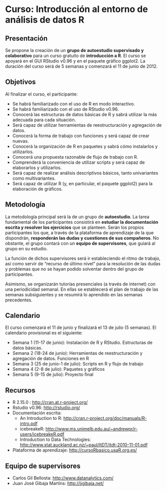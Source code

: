 # Curso: Introducción al entorno de análisis de datos R

## Presentación

Se propone la creación de un **grupo de autoestudio supervisado y colaborativo** para un curso gratuito de **introducción a R**. El curso se apoyará en el GUI RStudio v0.96 y en el paquete gráfico ggplot2. La duración del curso será de 5 semanas y comenzará el 11 de junio de 2012. 

## Objetivos

Al finalizar el curso, el participante:

* Se habrá familiarizado con el uso de R en modo interactivo.
* Se habrá familiarizado con el uso de RStudio v0.96.
* Conocerá las estructuras de datos básicas de R y sabrá utilizar la más adecuada para cada situación.
* Será capaz de utilizar herramientas de reestructuración y agregación de datos.
* Conocerá la forma de trabajo con funciones y será capaz de crear nuevas.
* Conocerá la organización de R en paquetes y sabrá cómo instalarlos y utilizarlos.
* Conocerá una propuesta razonable de flujo de trabajo con R.
* Comprenderá la conveniencia de utilizar scripts y será capaz de elaborarlos y utilizarlos.
* Será capaz de realizar análisis descriptivos básicos, tanto univariantes como multivariantes.
* Será capaz de utilizar R (y, en particular, el paquete ggplot2) para la elaboración de gráficos.

## Metodología

La metodología principal será la de un grupo de **autoestudio**. La tarea fundamental de los participantes consistirá en **estudiar la documentación escrita y resolver los ejercicios** que se planteen. Serán los propios participantes los que, a través de la plataforma de aprendizaje de la que dispondrán, **responderán las dudas y cuestiones de sus compañeros**. No obstante, el grupo contará con un **equipo de supervisores**, que guiará al grupo en su estudio.

La función de dichos supervisores será ir estableciendo el ritmo de trabajo, así como servir de “recurso de último nivel” para la resolución de las dudas y problemas que no se hayan podido solventar dentro del grupo de participantes.

Asimismo, se organizarán tutorías presenciales (a través de internet) con una periodicidad semanal. En ellas se establecerá el plan de trabajo de las semanas subsiguientes y se resumirá lo aprendido en las semanas precedentes.

## Calendario

El curso comenzará el 11 de junio y finalizará el 13 de julio (5 semanas). El calendario provisional es el siguiente:

* Semana 1 (11-17 de junio): Instalación de R y RStudio. Estructuras de datos básicas.
* Semana 2 (18-24 de junio): Herramientas de reestructuración y agregación de datos. Funciones en R
* Semana 3 (25 de junio-1 de julio): Scripts en R y flujo de trabajo
* Semana 4 (2-8 de julio): Paquetes y gráficos
* Semana 5 (9-15 de julio): Proyecto final

## Recursos

* R 2.15.0 : http://cran.at.r-project.org/
* Rstudio v0.96: http://rstudio.org/
* Documentación escrita:
   * An Introduction to R: http://cran.r-project.org/doc/manuals/R-intro.pdf
   * icebreakeR: http://www.ms.unimelb.edu.au/~andrewpr/r-users/icebreakeR.pdf
   * Introduction to Data Technologies: http://www.stat.auckland.ac.nz/~paul/ItDT/itdt-2010-11-01.pdf
* Plataforma de aprendizaje: http://cursoRbasico.usaR.org.es/

## Equipo de supervisores

* Carlos Gil Bellosta: http://www.datanalytics.com/
* Juan José Gibaja Martíns: http://jjgibaja.net/